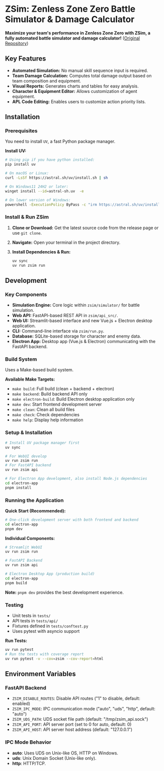 # ZSim: Zenless Zone Zero Battle Simulator & Damage Calculator

**Maximize your team's performance in Zenless Zone Zero with ZSim, a fully automated battle simulator and damage calculator!** ([Original Repository](https://github.com/ZZZSimulator/ZSim))

## Key Features

*   **Automated Simulation:** No manual skill sequence input is required.
*   **Team Damage Calculation:** Computes total damage output based on team composition and equipment.
*   **Visual Reports:** Generates charts and tables for easy analysis.
*   **Character & Equipment Editor:** Allows customization of agent equipment.
*   **APL Code Editing:** Enables users to customize action priority lists.

## Installation

### Prerequisites

You need to install `UV`, a fast Python package manager.

**Install UV:**

```bash
# Using pip if you have python installed:
pip install uv
```

```bash
# On macOS or Linux:
curl -LsSf https://astral.sh/uv/install.sh | sh
```

```bash
# On Windows11 24H2 or later:
winget install --id=astral-sh.uv  -e
```

```bash
# On lower version of Windows:
powershell -ExecutionPolicy ByPass -c "irm https://astral.sh/uv/install.ps1 | iex"
```

### Install & Run ZSim

1.  **Clone or Download:** Get the latest source code from the release page or use `git clone`.
2.  **Navigate:** Open your terminal in the project directory.
3.  **Install Dependencies & Run:**

    ```bash
    uv sync
    uv run zsim run
    ```

## Development

### Key Components

*   **Simulation Engine:** Core logic within `zsim/simulator/` for battle simulation.
*   **Web API:** FastAPI-based REST API in `zsim/api_src/`.
*   **Web UI:** Streamlit-based interface and new Vue.js + Electron desktop application.
*   **CLI:** Command-line interface via `zsim/run.py`.
*   **Database:** SQLite-based storage for character and enemy data.
*   **Electron App:** Desktop app (Vue.js & Electron) communicating with the FastAPI backend.

### Build System

Uses a Make-based build system.

**Available Make Targets:**

*   `make build`: Full build (clean + backend + electron)
*   `make backend`: Build backend API only
*   `make electron-build`: Build Electron desktop application only
*   `make dev`: Start frontend development server
*   `make clean`: Clean all build files
*   `make check`: Check dependencies
*   `make help`: Display help information

### Setup & Installation

```bash
# Install UV package manager first
uv sync

# For WebUI develop
uv run zsim run
# For FastAPI backend
uv run zsim api

# For Electron App development, also install Node.js dependencies
cd electron-app
pnpm install
```

### Running the Application

**Quick Start (Recommended):**

```bash
# One-click development server with both frontend and backend
cd electron-app
pnpm dev
```

**Individual Components:**

```bash
# Streamlit WebUI
uv run zsim run

# FastAPI Backend
uv run zsim api

# Electron Desktop App (production build)
cd electron-app
pnpm build
```

**Note:** `pnpm dev` provides the best development experience.

### Testing

*   Unit tests in `tests/`
*   API tests in `tests/api/`
*   Fixtures defined in `tests/conftest.py`
*   Uses pytest with asyncio support

**Run Tests:**

```bash
uv run pytest
# Run the tests with coverage report
uv run pytest -v --cov=zsim --cov-report=html
```

## Environment Variables

### FastAPI Backend

*   `ZSIM_DISABLE_ROUTES`: Disable API routes ("1" to disable, default: enabled)
*   `ZSIM_IPC_MODE`: IPC communication mode ("auto", "uds", "http", default: "auto")
*   `ZSIM_UDS_PATH`: UDS socket file path (default: "/tmp/zsim_api.sock")
*   `ZSIM_API_PORT`: API server port (set to 0 for auto, default: 0)
*   `ZSIM_API_HOST`: API server host address (default: "127.0.0.1")

### IPC Mode Behavior

*   **auto**: Uses UDS on Unix-like OS, HTTP on Windows.
*   **uds**: Unix Domain Socket (Unix-like only).
*   **http**: HTTP/TCP.